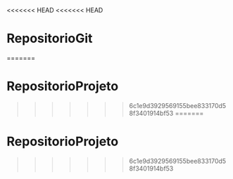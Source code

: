 <<<<<<< HEAD
<<<<<<< HEAD
# RepositorioGit
=======
# RepositorioProjeto
>>>>>>> 6c1e9d3929569155bee833170d58f3401914bf53
=======
# RepositorioProjeto
>>>>>>> 6c1e9d3929569155bee833170d58f3401914bf53
